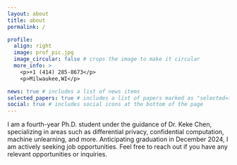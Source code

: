 ```yaml
---
layout: about
title: about
permalink: /

profile:
  align: right
  image: prof_pic.jpg
  image_circular: false # crops the image to make it circular
  more_info: >
    <p>+1 (414) 285-8673</p>
    <p>Milwaukee,WI</p>

news: true # includes a list of news items
selected_papers: true # includes a list of papers marked as "selected={true}"
social: true # includes social icons at the bottom of the page
---
```


I am a fourth-year Ph.D. student under the guidance of Dr. Keke Chen, specializing in areas such as differential privacy, confidential computation, machine unlearning, and more. Anticipating graduation in December 2024, I am actively seeking job opportunities. Feel free to reach out if you have any relevant opportunities or inquiries.
